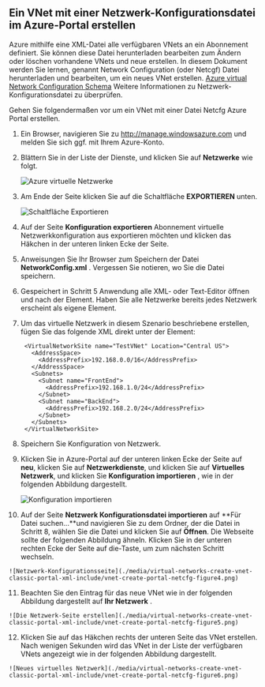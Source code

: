 ## <a name="how-to-create-a-vnet-using-a-network-config-file-in-the-azure-portal"></a>Ein VNet mit einer Netzwerk-Konfigurationsdatei im Azure-Portal erstellen

Azure mithilfe eine XML-Datei alle verfügbaren VNets an ein Abonnement definiert. Sie können diese Datei herunterladen bearbeiten zum Ändern oder löschen vorhandene VNets und neue erstellen. In diesem Dokument werden Sie lernen, genannt Network Configuration (oder Netcgf) Datei herunterladen und bearbeiten, um ein neues VNet erstellen. [Azure virtual Network Configuration Schema](https://msdn.microsoft.com/library/azure/jj157100.aspx) Weitere Informationen zu Netzwerk-Konfigurationsdatei zu überprüfen.

Gehen Sie folgendermaßen vor um ein VNet mit einer Datei Netcfg Azure Portal erstellen.

1. Ein Browser, navigieren Sie zu http://manage.windowsazure.com und melden Sie sich ggf. mit Ihrem Azure-Konto.
2. Blättern Sie in der Liste der Dienste, und klicken Sie auf **Netzwerke** wie folgt.

    ![Azure virtuelle Netzwerke](./media/virtual-networks-create-vnet-classic-portal-xml-include/vnet-create-portal-netcfg-figure1.gif)

3. Am Ende der Seite klicken Sie auf die Schaltfläche **EXPORTIEREN** unten.

    ![Schaltfläche Exportieren](./media/virtual-networks-create-vnet-classic-portal-xml-include/vnet-create-portal-netcfg-figure2.png)

4. Auf der Seite **Konfiguration exportieren** Abonnement virtuelle Netzwerkkonfiguration aus exportieren möchten und klicken das Häkchen in der unteren linken Ecke der Seite.
5. Anweisungen Sie Ihr Browser zum Speichern der Datei **NetworkConfig.xml** . Vergessen Sie notieren, wo Sie die Datei speichern.
6. Gespeichert in Schritt 5 Anwendung alle XML- oder Text-Editor öffnen und nach der **<VirtualNetworkSites>** Element. Haben Sie alle Netzwerke bereits jedes Netzwerk erscheint als eigene **<VirtualNetworkSite>** Element.
7. Um das virtuelle Netzwerk in diesem Szenario beschriebene erstellen, fügen Sie das folgende XML direkt unter der **<VirtualNetworkSites>** Element:

        <VirtualNetworkSite name="TestVNet" Location="Central US">
          <AddressSpace>
            <AddressPrefix>192.168.0.0/16</AddressPrefix>
          </AddressSpace>
          <Subnets>
            <Subnet name="FrontEnd">
              <AddressPrefix>192.168.1.0/24</AddressPrefix>
            </Subnet>
            <Subnet name="BackEnd">
              <AddressPrefix>192.168.2.0/24</AddressPrefix>
            </Subnet>
          </Subnets>
        </VirtualNetworkSite>

8.  Speichern Sie Konfiguration von Netzwerk.
9.  Klicken Sie in Azure-Portal auf der unteren linken Ecke der Seite auf **neu**, klicken Sie auf **Netzwerkdienste**, und klicken Sie auf **Virtuelles Netzwerk**, und klicken Sie **Konfiguration importieren** , wie in der folgenden Abbildung dargestellt.

    ![Konfiguration importieren](./media/virtual-networks-create-vnet-classic-portal-xml-include/vnet-create-portal-netcfg-figure3.gif)

10.  Auf der Seite **Netzwerk Konfigurationsdatei importieren** auf **Für Datei suchen...**und navigieren Sie zu dem Ordner, der die Datei in Schritt 8, wählen Sie die Datei und klicken Sie auf **Öffnen**. Die Webseite sollte der folgenden Abbildung ähneln. Klicken Sie in der unteren rechten Ecke der Seite auf die-Taste, um zum nächsten Schritt wechseln.

    ![Netzwerk-Konfigurationsseite](./media/virtual-networks-create-vnet-classic-portal-xml-include/vnet-create-portal-netcfg-figure4.png)

11.   Beachten Sie den Eintrag für das neue VNet wie in der folgenden Abbildung dargestellt auf **Ihr Netzwerk** .

    ![Die Netzwerk-Seite erstellen](./media/virtual-networks-create-vnet-classic-portal-xml-include/vnet-create-portal-netcfg-figure5.png)

12.   Klicken Sie auf das Häkchen rechts der unteren Seite das VNet erstellen. Nach wenigen Sekunden wird das VNet in der Liste der verfügbaren VNets angezeigt wie in der folgenden Abbildung dargestellt.

    ![Neues virtuelles Netzwerk](./media/virtual-networks-create-vnet-classic-portal-xml-include/vnet-create-portal-netcfg-figure6.png)
